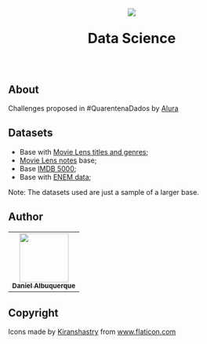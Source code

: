 
<h1 align="center">
  <img src="https://user-images.githubusercontent.com/30571368/80138287-f3bd5f80-857a-11ea-8379-6e2c86a772c4.png" float="center"/>
<p align="center">
  <strong align="center">Data Science</strong>
</p>
</h1> 
<br>

## About
Challenges proposed in #QuarentenaDados by [Alura](https://github.com/alura-cursos)

## Datasets
- Base with [Movie Lens titles and genres](https://raw.githubusercontent.com/dmAlbuquerque/data-science-starting/master/datasets/ml-latest-small/movies.csv);
- [Movie Lens notes](https://raw.githubusercontent.com/dmAlbuquerque/data-science-starting/master/datasets/ml-latest-small/ratings.csv) base;
- Base [IMDB 5000](https://github.com/dmAlbuquerque/data-science-starting/blob/master/datasets/imdb/movie_metadata.csv?raw=true);
- Base with [ENEM data](https://github.com/dmAlbuquerque/data-science-starting/blob/master/datasets/enem-2018/MICRODADOS_ENEM_2018_SAMPLE_43278.csv?raw=true);

Note: The datasets used are just a sample of a larger base.

## Author 
<table>
  <tr>
    <td align="center"><a href="https://github.com/dmAlbuquerque"><img src="https://avatars0.githubusercontent.com/u/30571368?s=460&v=4" width="100px;" alt=""/><br /><sub><b>Daniel Albuquerque</b></sub></a><br />
  <tr>
</table>

## Copyright
Icons made by <a href="https://www.flaticon.com/authors/kiranshastry" title="Kiranshastry">Kiranshastry</a> from <a href="https://www.flaticon.com/" title="Flaticon"> www.flaticon.com</a>


